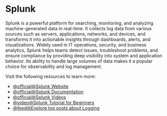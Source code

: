 # Splunk

Splunk is a powerful platform for searching, monitoring, and analyzing machine-generated data in real-time. It collects log data from various sources such as servers, applications, networks, and devices, and transforms it into actionable insights through dashboards, alerts, and visualizations. Widely used in IT operations, security, and business analytics, Splunk helps teams detect issues, troubleshoot problems, and ensure compliance by providing deep visibility into system and application behavior. Its ability to handle large volumes of data makes it a popular choice for observability and log management.

Visit the following resources to learn more:

- [@official@Splunk Website](https://www.splunk.com/)
- [@official@Splunk Documentation](https://docs.splunk.com/Documentation)
- [@official@Splunk Videos](https://www.splunk.com/en_us/resources/videos.html)
- [@video@Splunk Tutorial for Beginners](https://www.youtube.com/watch?v=3CiRs6WaWaU)
- [@feed@Explore top posts about Logging](https://app.daily.dev/tags/logging?ref=roadmapsh)